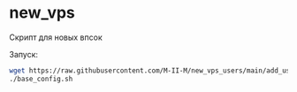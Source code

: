 # new_vps
Cкрипт для новых впсок

Запуск:
```bash
wget https://raw.githubusercontent.com/M-II-M/new_vps_users/main/add_user.sh && chmod +x add_user.sh
./base_config.sh
```
